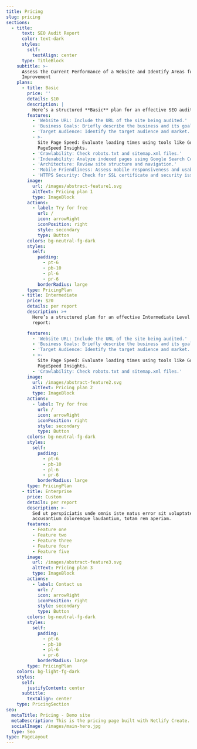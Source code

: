 ```yaml
---
title: Pricing
slug: pricing
sections:
  - title:
      text: SEO Audit Report
      color: text-dark
      styles:
        self:
          textAlign: center
      type: TitleBlock
    subtitle: >-
      Assess the Current Performance of a Website and Identify Areas for
      Improvement
    plans:
      - title: Basic
        price: ''
        details: $10
        description: |
          Here’s a structured **Basic** plan for an effective SEO audit report:
        features:
          - 'Website URL: Include the URL of the site being audited.'
          - 'Business Goals: Briefly describe the business and its goals.'
          - 'Target Audience: Identify the target audience and market.'
          - >-
            Site Page Speed: Evaluate loading times using tools like Google
            PageSpeed Insights.
          - 'Crawlability: Check robots.txt and sitemap.xml files.'
          - 'Indexability: Analyze indexed pages using Google Search Console'
          - 'Architecture: Review site structure and navigation.'
          - 'Mobile Friendliness: Assess mobile responsiveness and usability.'
          - 'HTTPS Security: Check for SSL certificate and security issues.'
        image:
          url: /images/abstract-feature1.svg
          altText: Pricing plan 1
          type: ImageBlock
        actions:
          - label: Try for free
            url: /
            icon: arrowRight
            iconPosition: right
            style: secondary
            type: Button
        colors: bg-neutral-fg-dark
        styles:
          self:
            padding:
              - pt-6
              - pb-10
              - pl-6
              - pr-6
            borderRadius: large
        type: PricingPlan
      - title: Intermediate
        price: $20
        details: per report
        description: >+
          Here’s a structured plan for an effective Intermediate Level SEO audit
          report:

        features:
          - 'Website URL: Include the URL of the site being audited.'
          - 'Business Goals: Briefly describe the business and its goals.'
          - 'Target Audience: Identify the target audience and market.'
          - >-
            Site Page Speed: Evaluate loading times using tools like Google
            PageSpeed Insights.
          - 'Crawlability: Check robots.txt and sitemap.xml files.'
        image:
          url: /images/abstract-feature2.svg
          altText: Pricing plan 2
          type: ImageBlock
        actions:
          - label: Try for free
            url: /
            icon: arrowRight
            iconPosition: right
            style: secondary
            type: Button
        colors: bg-neutral-fg-dark
        styles:
          self:
            padding:
              - pt-6
              - pb-10
              - pl-6
              - pr-6
            borderRadius: large
        type: PricingPlan
      - title: Enterprise
        price: Custom
        details: per report
        description: >-
          Sed ut perspiciatis unde omnis iste natus error sit voluptatem
          accusantium doloremque laudantium, totam rem aperiam.
        features:
          - Feature one
          - Feature two
          - Feature three
          - Feature four
          - Feature five
        image:
          url: /images/abstract-feature3.svg
          altText: Pricing plan 3
          type: ImageBlock
        actions:
          - label: Contact us
            url: /
            icon: arrowRight
            iconPosition: right
            style: secondary
            type: Button
        colors: bg-neutral-fg-dark
        styles:
          self:
            padding:
              - pt-6
              - pb-10
              - pl-6
              - pr-6
            borderRadius: large
        type: PricingPlan
    colors: bg-light-fg-dark
    styles:
      self:
        justifyContent: center
      subtitle:
        textAlign: center
    type: PricingSection
seo:
  metaTitle: Pricing - Demo site
  metaDescription: This is the pricing page built with Netlify Create.
  socialImage: /images/main-hero.jpg
  type: Seo
type: PageLayout
---
```


